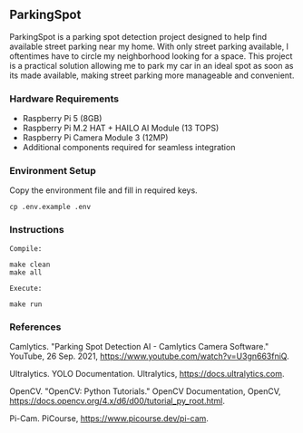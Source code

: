 ## ParkingSpot

ParkingSpot is a parking spot detection project designed to help find available street parking near my home. With only street parking available, I oftentimes have to circle my neighborhood looking for a space. This project is a practical solution allowing me to park my car in an ideal spot as soon as its made available, making street parking more manageable and convenient.

### Hardware Requirements

* Raspberry Pi 5 (8GB)
* Raspberry Pi M.2 HAT + HAILO AI Module (13 TOPS)
* Raspberry Pi Camera Module 3 (12MP)
* Additional components required for seamless integration

### Environment Setup

Copy the environment file and fill in required keys.
```
cp .env.example .env
```

### Instructions

```
Compile:

make clean
make all
```

```
Execute:

make run
```

### References

Camlytics. "Parking Spot Detection AI - Camlytics Camera Software." YouTube, 26 Sep. 2021, https://www.youtube.com/watch?v=U3gn663fniQ.

Ultralytics. YOLO Documentation. Ultralytics, https://docs.ultralytics.com.

OpenCV. "OpenCV: Python Tutorials." OpenCV Documentation, OpenCV, https://docs.opencv.org/4.x/d6/d00/tutorial_py_root.html. 

Pi-Cam. PiCourse, https://www.picourse.dev/pi-cam.